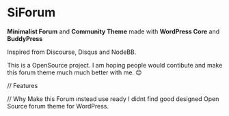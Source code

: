 # SiForum
**Minimalist Forum** and **Community Theme** made with **WordPress Core** and **BuddyPress**

Inspired from Discourse, Disqus and NodeBB.

This is a OpenSource project. 
I am hoping people would contibute and make this forum theme much much better with me. 😊


// Features



// Why Make this Forum ınstead use ready
I didnt find good designed Open Source forum theme for WordPress.

